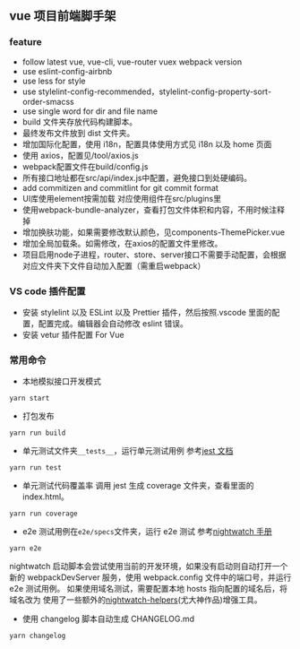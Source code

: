 ## vue 项目前端脚手架

### feature

- follow latest vue, vue-cli, vue-router vuex webpack version
- use eslint-config-airbnb
- use less for style
- use stylelint-config-recommended，stylelint-config-property-sort-order-smacss
- use single word for dir and file name
- build 文件夹存放代码构建脚本。
- 最终发布文件放到 dist 文件夹。
- 增加国际化配置，使用 i18n，配置具体使用方式见 i18n 以及 home 页面
- 使用 axios，配置见/tool/axios.js
- webpack配置文件在build/config.js
- 所有接口地址都在src/api/index.js中配置，避免接口到处硬编码。
- add commitizen and commitlint for git commit format
- UI库使用element按需加载 对应使用组件在src/plugins里
- 使用webpack-bundle-analyzer，查看打包文件体积和内容，不用时候注释掉
- 增加换肤功能，如果需要修改默认颜色，见components-ThemePicker.vue
- 增加全局加载条。如需修改，在axios的配置文件里修改。
- 项目启用node子进程，router、store、server接口不需要手动配置，会根据对应文件夹下文件自动加入配置（需重启webpack）

### VS code 插件配置

- 安装 stylelint 以及 ESLint 以及 Prettier 插件，然后按照.vscode 里面的配置，配置完成。编辑器会自动修改 eslint 错误。
- 安装 vetur 插件配置 For Vue

### 常用命令

- 本地模拟接口开发模式

```
yarn start
```

- 打包发布

```
yarn run build
```

- 单元测试文件夹`__tests__`，运行单元测试用例
  参考[jest 文档](https://facebook.github.io/jest/)

```
yarn run test
```

- 单元测试代码覆盖率
  调用 jest 生成 coverage 文件夹，查看里面的 index.html。

```
yarn run coverage
```

- e2e 测试用例在`e2e/specs`文件夹，运行 e2e 测试
  参考[nightwatch 手册](http://nightwatchjs.org/api)

```
yarn e2e
```

nightwatch 启动脚本会尝试使用当前的开发环境，如果没有启动则自动打开一个新的 webpackDevServer 服务，使用 webpack.config 文件中的端口号，并运行 e2e 测试用例。
如果使用域名测试，需要配置本地 hosts 指向配置的域名后，将域名改为
使用了一些额外的[nightwatch-helpers](https://www.npmjs.com/package/nightwatch-helpers)(尤大神作品)增强工具。

- 使用 changelog 脚本自动生成 CHANGELOG.md

```
yarn changelog
```
